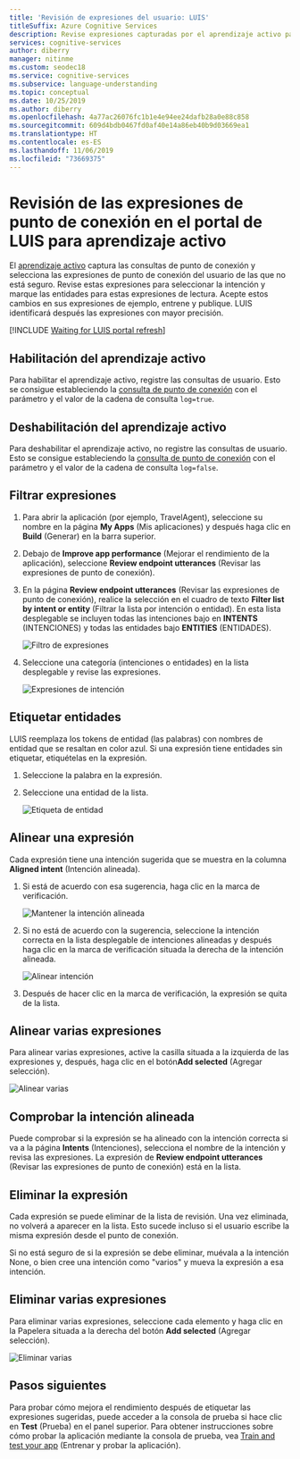 ```yaml
---
title: 'Revisión de expresiones del usuario: LUIS'
titleSuffix: Azure Cognitive Services
description: Revise expresiones capturadas por el aprendizaje activo para seleccionar la intención y marcar las entidades para las expresiones del mundo real; aceptar cambios, entrenar y publicar.
services: cognitive-services
author: diberry
manager: nitinme
ms.custom: seodec18
ms.service: cognitive-services
ms.subservice: language-understanding
ms.topic: conceptual
ms.date: 10/25/2019
ms.author: diberry
ms.openlocfilehash: 4a77ac26076fc1b1e4e94ee24dafb28a0e88c858
ms.sourcegitcommit: 609d4bdb0467fd0af40e14a86eb40b9d03669ea1
ms.translationtype: HT
ms.contentlocale: es-ES
ms.lasthandoff: 11/06/2019
ms.locfileid: "73669375"
---
```

# <a name="how-to-review-endpoint-utterances-in-luis-portal-for-active-learning"></a>Revisión de las expresiones de punto de conexión en el portal de LUIS para aprendizaje activo

El [aprendizaje activo](luis-concept-review-endpoint-utterances.md) captura las consultas de punto de conexión y selecciona las expresiones de punto de conexión del usuario de las que no está seguro. Revise estas expresiones para seleccionar la intención y marque las entidades para estas expresiones de lectura. Acepte estos cambios en sus expresiones de ejemplo, entrene y publique. LUIS identificará después las expresiones con mayor precisión.

[!INCLUDE [Waiting for LUIS portal refresh](./includes/wait-v3-upgrade.md)]

## <a name="enable-active-learning"></a>Habilitación del aprendizaje activo

Para habilitar el aprendizaje activo, registre las consultas de usuario. Esto se consigue estableciendo la [consulta de punto de conexión](luis-get-started-create-app.md#query-the-v2-api-prediction-endpoint) con el parámetro y el valor de la cadena de consulta `log=true`.

## <a name="disable-active-learning"></a>Deshabilitación del aprendizaje activo

Para deshabilitar el aprendizaje activo, no registre las consultas de usuario. Esto se consigue estableciendo la [consulta de punto de conexión](luis-get-started-create-app.md#query-the-v2-api-prediction-endpoint) con el parámetro y el valor de la cadena de consulta `log=false`.

## <a name="filter-utterances"></a>Filtrar expresiones

1. Para abrir la aplicación (por ejemplo, TravelAgent), seleccione su nombre en la página **My Apps** (Mis aplicaciones) y después haga clic en **Build** (Generar) en la barra superior.

1. Debajo de **Improve app performance** (Mejorar el rendimiento de la aplicación), seleccione **Review endpoint utterances** (Revisar las expresiones de punto de conexión).

1. En la página **Review endpoint utterances** (Revisar las expresiones de punto de conexión), realice la selección en el cuadro de texto **Filter list by intent or entity** (Filtrar la lista por intención o entidad). En esta lista desplegable se incluyen todas las intenciones bajo en **INTENTS** (INTENCIONES) y todas las entidades bajo **ENTITIES** (ENTIDADES).

    ![Filtro de expresiones](./media/label-suggested-utterances/filter.png)

1. Seleccione una categoría (intenciones o entidades) en la lista desplegable y revise las expresiones.

    ![Expresiones de intención](./media/label-suggested-utterances/intent-utterances.png)

## <a name="label-entities"></a>Etiquetar entidades
LUIS reemplaza los tokens de entidad (las palabras) con nombres de entidad que se resaltan en color azul. Si una expresión tiene entidades sin etiquetar, etiquételas en la expresión. 

1. Seleccione la palabra en la expresión. 

1. Seleccione una entidad de la lista.

    ![Etiqueta de entidad](./media/label-suggested-utterances/label-entity.png)

## <a name="align-single-utterance"></a>Alinear una expresión

Cada expresión tiene una intención sugerida que se muestra en la columna **Aligned intent** (Intención alineada). 

1. Si está de acuerdo con esa sugerencia, haga clic en la marca de verificación.

    ![Mantener la intención alineada](./media/label-suggested-utterances/align-intent-check.png)

1. Si no está de acuerdo con la sugerencia, seleccione la intención correcta en la lista desplegable de intenciones alineadas y después haga clic en la marca de verificación situada la derecha de la intención alineada. 

    ![Alinear intención](./media/label-suggested-utterances/align-intent.png)

1. Después de hacer clic en la marca de verificación, la expresión se quita de la lista. 

## <a name="align-several-utterances"></a>Alinear varias expresiones

Para alinear varias expresiones, active la casilla situada a la izquierda de las expresiones y, después, haga clic en el botón**Add selected** (Agregar selección). 

![Alinear varias](./media/label-suggested-utterances/add-selected.png)

## <a name="verify-aligned-intent"></a>Comprobar la intención alineada

Puede comprobar si la expresión se ha alineado con la intención correcta si va a la página **Intents** (Intenciones), selecciona el nombre de la intención y revisa las expresiones. La expresión de **Review endpoint utterances** (Revisar las expresiones de punto de conexión) está en la lista.

## <a name="delete-utterance"></a>Eliminar la expresión

Cada expresión se puede eliminar de la lista de revisión. Una vez eliminada, no volverá a aparecer en la lista. Esto sucede incluso si el usuario escribe la misma expresión desde el punto de conexión. 

Si no está seguro de si la expresión se debe eliminar, muévala a la intención None, o bien cree una intención como "varios" y mueva la expresión a esa intención. 

## <a name="delete-several-utterances"></a>Eliminar varias expresiones

Para eliminar varias expresiones, seleccione cada elemento y haga clic en la Papelera situada a la derecha del botón **Add selected** (Agregar selección).

![Eliminar varias](./media/label-suggested-utterances/delete-several.png)


## <a name="next-steps"></a>Pasos siguientes

Para probar cómo mejora el rendimiento después de etiquetar las expresiones sugeridas, puede acceder a la consola de prueba si hace clic en **Test** (Prueba) en el panel superior. Para obtener instrucciones sobre cómo probar la aplicación mediante la consola de prueba, vea [Train and test your app](luis-interactive-test.md) (Entrenar y probar la aplicación).
